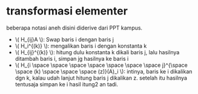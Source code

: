 # transformasi elementer

beberapa notasi aneh disini diderive dari PPT kampus.

- \\( H_{ij}A \\): Swap baris i dengan baris j
- \\( H_i^{(k)} \\): mengalikan baris i dengan konstanta k
- \\( H_{ij}^{(k)} \\): hitung dulu konstanta k dikali baris j, lalu hasilnya ditambah baris i, simpan jg hasilnya ke baris i
- \\( H_{i \space \space \space \space \space \space \space j}^{\space \space (k) \space \space \space (z)}(A)_i \\): intinya, baris ke i dikalikan dgn k, kalau udah lanjut hitung baris j dikalikan z. setelah itu hasilnya tentusaja simpan ke i hasil itung2 an tadi.